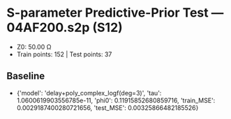 # S-parameter Predictive-Prior Test — 04AF200.s2p (S12)
- Z0: 50.00 Ω
- Train points: 152  |  Test points: 37

## Baseline
- {'model': 'delay+poly_complex_logf(deg=3)', 'tau': 1.0600619903556785e-11, 'phi0': 0.11915852680859716, 'train_MSE': 0.0029187400280721656, 'test_MSE': 0.00325866482185526}
